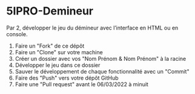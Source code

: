 # 5IPRO-Demineur

Par 2, développer le jeu du démineur avec l’interface en HTML ou en console.

1. Faire un "Fork" de ce dépôt
2. Faire un "Clone" sur votre machine
3. Créer un dossier avec vos "Nom Prénom & Nom Prénom" à la racine
4. Développer le jeu dans ce dossier
5. Sauver le développement de chaque fonctionnalité avec un "Commit"
6. Faire des "Push" vers votre dépôt GitHub 
7. Faire une "Pull request" avant le 06/03/2022 à minuit
